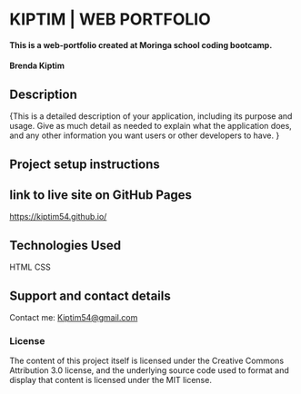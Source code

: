 #  KIPTIM | WEB PORTFOLIO
#### This is a web-portfolio created at Moringa school coding bootcamp.
#### **Brenda Kiptim**
## Description
{This is a detailed description of your application, including its purpose and usage.  Give as much detail as needed to explain what the application does, and any other information you want users or other developers to have. }
## Project setup instructions


## link to live site on GitHub Pages
https://kiptim54.github.io/
## Technologies Used
HTML
CSS
## Support and contact details
Contact me: Kiptim54@gmail.com
### License
The content of this project itself is licensed under the Creative Commons Attribution 3.0 license, and the underlying source code used to format and display that content is licensed under the MIT license.
